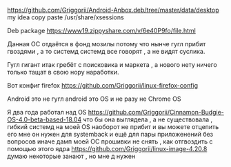 https://github.com/Griggorii/Android-Anbox.deb/tree/master/data/desktop my idea copy paste /usr/share/xsessions

Deb package https://www19.zippyshare.com/v/6e40P9fo/file.html

Данная ОС отдаётся в фонд мозилы потому что нынче гугл прибит гвоздями , а то системд системд все говорят , а не видят суслика.

Гугл гигант итак гребёт с поисковика и маркета , а нового нету ничего только тащат в свою нору наработки.

Вот конфиг firefox https://github.com/Griggorii/linux-firefox-config

Android это не гугл android это OS и не разу не Chrome OS

Я два года работал над OS https://github.com/Griggorii/Cinnamon-Budgie-OS-4.0-beta-based-18.04 что бы она выглядела , а не существовала , гибкий системд на моей OS наоборот не прибит и вы можете отцепить его мне он нужен для systemback и ещё для пары приложенений без вопросов иначе дамп моей ОС прошивки не снять , как отгвоздить с помощью этого ядра https://github.com/Griggorii/linux-image-4.20.8 думаю некоторые занают , но мне д нужен 


